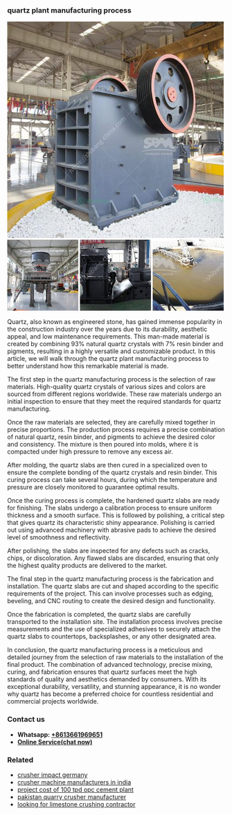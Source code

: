<h3>quartz plant manufacturing process</h3><img src='1708408497.jpg' alt=''><p>Quartz, also known as engineered stone, has gained immense popularity in the construction industry over the years due to its durability, aesthetic appeal, and low maintenance requirements. This man-made material is created by combining 93% natural quartz crystals with 7% resin binder and pigments, resulting in a highly versatile and customizable product. In this article, we will walk through the quartz plant manufacturing process to better understand how this remarkable material is made.</p><p>The first step in the quartz manufacturing process is the selection of raw materials. High-quality quartz crystals of various sizes and colors are sourced from different regions worldwide. These raw materials undergo an initial inspection to ensure that they meet the required standards for quartz manufacturing.</p><p>Once the raw materials are selected, they are carefully mixed together in precise proportions. The production process requires a precise combination of natural quartz, resin binder, and pigments to achieve the desired color and consistency. The mixture is then poured into molds, where it is compacted under high pressure to remove any excess air.</p><p>After molding, the quartz slabs are then cured in a specialized oven to ensure the complete bonding of the quartz crystals and resin binder. This curing process can take several hours, during which the temperature and pressure are closely monitored to guarantee optimal results.</p><p>Once the curing process is complete, the hardened quartz slabs are ready for finishing. The slabs undergo a calibration process to ensure uniform thickness and a smooth surface. This is followed by polishing, a critical step that gives quartz its characteristic shiny appearance. Polishing is carried out using advanced machinery with abrasive pads to achieve the desired level of smoothness and reflectivity.</p><p>After polishing, the slabs are inspected for any defects such as cracks, chips, or discoloration. Any flawed slabs are discarded, ensuring that only the highest quality products are delivered to the market.</p><p>The final step in the quartz manufacturing process is the fabrication and installation. The quartz slabs are cut and shaped according to the specific requirements of the project. This can involve processes such as edging, beveling, and CNC routing to create the desired design and functionality.</p><p>Once the fabrication is completed, the quartz slabs are carefully transported to the installation site. The installation process involves precise measurements and the use of specialized adhesives to securely attach the quartz slabs to countertops, backsplashes, or any other designated area.</p><p>In conclusion, the quartz manufacturing process is a meticulous and detailed journey from the selection of raw materials to the installation of the final product. The combination of advanced technology, precise mixing, curing, and fabrication ensures that quartz surfaces meet the high standards of quality and aesthetics demanded by consumers. With its exceptional durability, versatility, and stunning appearance, it is no wonder why quartz has become a preferred choice for countless residential and commercial projects worldwide.</p><h3>Contact us</h3><ul><li><strong>Whatsapp:&nbsp;<a href="https://wa.me/8613661969651">+8613661969651</a></strong></li><li><a href="https://swt.shibang-china.com/?git&amp;zhl&amp;quartz plant manufacturing process"><strong>Online Service(chat now)</strong></a></li></ul><h3>Related</h3><ul><li><a href='crusher impact germany.md'>crusher impact germany</a></li><li><a href='crusher machine manufacturers in india.md'>crusher machine manufacturers in india</a></li><li><a href='project cost of 100 tpd opc cement plant.md'>project cost of 100 tpd opc cement plant</a></li><li><a href='pakistan quarry crusher manufacturer.md'>pakistan quarry crusher manufacturer</a></li><li><a href='looking for limestone crushing contractor.md'>looking for limestone crushing contractor</a></li></ul>